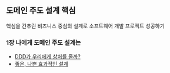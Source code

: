  ## 도메인 주도 설계 핵심 
핵심을 간추린 비즈니스 중심의 설계로 소프트웨어 개발 프로젝트 성공하기

###  <strong>1장 나에게 도메인 주도 설계는</strong>
+ <a href="https://github.com/pan2468/domain-driven-design/blob/main/1%EC%9E%A5%20%EB%82%98%EC%97%90%EA%B2%8C%20%EB%8F%84%EB%A9%94%EC%9D%B8%20%EC%A3%BC%EB%8F%84%20%EC%84%A4%EA%B3%84%EB%8A%94/DDD%EA%B0%80%20%EC%9A%B0%EB%A6%AC%EC%97%90%EA%B2%8C%20%EC%83%81%EC%B2%98%EB%A5%BC%20%EC%A4%84%EA%B9%8C%3F.md">DDD가 우리에게 상처를 줄까?</a> 
+ <a href="https://github.com/pan2468/domain-driven-design/blob/main/1%EC%9E%A5%20%EB%82%98%EC%97%90%EA%B2%8C%20%EB%8F%84%EB%A9%94%EC%9D%B8%20%EC%A3%BC%EB%8F%84%20%EC%84%A4%EA%B3%84%EB%8A%94/%EC%A2%8B%EC%9D%80%2C%20%EB%82%98%EC%81%9C%20%ED%9A%A8%EA%B3%BC%EC%A0%81%EC%9D%B8%20%EC%84%A4%EA%B3%84.md">좋은, 나쁜 효과적인 설계</a> 


